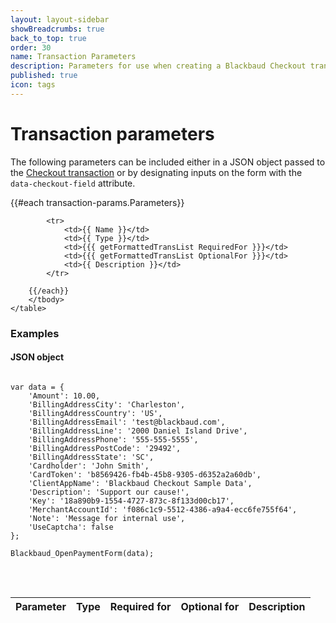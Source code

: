 ```yaml
---
layout: layout-sidebar
showBreadcrumbs: true
back_to_top: true
order: 30
name: Transaction Parameters
description: Parameters for use when creating a Blackbaud Checkout transaction.
published: true
icon: tags
---
```


# Transaction parameters
The following parameters can be included either in a JSON object passed to the [Checkout transaction](../supported-transactions/) or by designating inputs on the form with the `data-checkout-field` attribute.

<div class="table-responsive">
    <table class="table table-striped table-hover table-bordered">
        <thead>
            <tr>
                <th>Parameter</th>
                <th>Type</th>
                <th>Required for</th>
                <th>Optional for</th>
                <th>Description</th>
            </tr>
        </thead>
        <tbody>
        {{#each transaction-params.Parameters}}

            <tr>
                <td>{{ Name }}</td>
                <td>{{ Type }}</td>
                <td>{{{ getFormattedTransList RequiredFor }}}</td>
                <td>{{{ getFormattedTransList OptionalFor }}}</td>
                <td>{{ Description }}</td>
            </tr>

        {{/each}}
        </tbody>
    </table>
</div>

### Examples

#### JSON object
<pre>
<code class="language-javascript">
var data = {
    'Amount': 10.00,
    'BillingAddressCity': 'Charleston',
    'BillingAddressCountry': 'US',
    'BillingAddressEmail': 'test@blackbaud.com',
    'BillingAddressLine': '2000 Daniel Island Drive',
    'BillingAddressPhone': '555-555-5555',
    'BillingAddressPostCode': '29492',
    'BillingAddressState': 'SC',
    'Cardholder': 'John Smith',
    'CardToken': 'b8569426-fb4b-45b8-9305-d6352a2a60db',
    'ClientAppName': 'Blackbaud Checkout Sample Data',
    'Description': 'Support our cause!',
    'Key': '18a890b9-1554-4727-873c-8f133d00cb17',
    'MerchantAccountId': 'f086c1c9-5512-4386-a9a4-ecc6fe755f64',
    'Note': 'Message for internal use',
    'UseCaptcha': false
};

Blackbaud_OpenPaymentForm(data);
</code>
</pre>

<br />